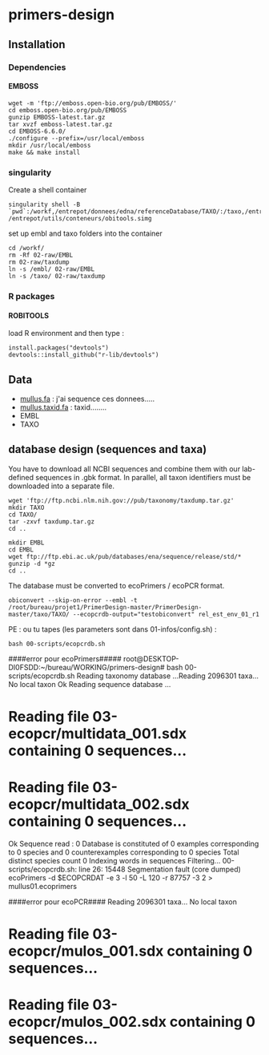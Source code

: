 # primers-design


## Installation

### Dependencies

#### EMBOSS

```
wget -m 'ftp://emboss.open-bio.org/pub/EMBOSS/'
cd emboss.open-bio.org/pub/EMBOSS
gunzip EMBOSS-latest.tar.gz
tar xvzf emboss-latest.tar.gz
cd EMBOSS-6.6.0/
./configure --prefix=/usr/local/emboss
mkdir /usr/local/emboss
make && make install
```

### singularity

Create a shell container
```
singularity shell -B `pwd`:/workf,/entrepot/donnees/edna/referenceDatabase/TAXO/:/taxo,/entrepot/donnees/edna/referenceDatabase/EMBL:/embl /entrepot/utils/conteneurs/obitools.simg
```
set up embl and taxo folders into the container
```
cd /workf/
rm -Rf 02-raw/EMBL
rm 02-raw/taxdump
ln -s /embl/ 02-raw/EMBL
ln -s /taxo/ 02-raw/taxdump

```

### R packages

#### ROBITOOLS

load R environment and then type :
```
install.packages("devtools")
devtools::install_github("r-lib/devtools")
```

## Data

- [mullus.fa](02-raw/mullus.fa) : j'ai sequence ces donnees.....
- [mullus.taxid.fa](02/raw/mullus.taxid.fa) : taxid........
- EMBL
- TAXO

## database design (sequences and taxa)
You have to download all NCBI sequences and combine them with our lab-defined sequences in .gbk format. In parallel, all taxon identifiers must be downloaded into a separate file.
```
wget 'ftp://ftp.ncbi.nlm.nih.gov://pub/taxonomy/taxdump.tar.gz'
mkdir TAXO
cd TAXO/
tar -zxvf taxdump.tar.gz
cd ..
```
```
mkdir EMBL
cd EMBL
wget ftp://ftp.ebi.ac.uk/pub/databases/ena/sequence/release/std/*
gunzip -d *gz
cd ..
```
The database must be converted to ecoPrimers / ecoPCR format.
```
obiconvert --skip-on-error --embl -t /root/bureau/projet1/PrimerDesign-master/PrimerDesign-master/taxo/TAXO/ --ecopcrdb-output="testobiconvert" rel_est_env_01_r1
```
PE : ou tu tapes (les parameters sont dans 01-infos/config.sh) :
```
bash 00-scripts/ecopcrdb.sh
```

####error pour ecoPrimers#####
root@DESKTOP-DI0FSDD:~/bureau/WORKING/primers-design# bash 00-scripts/ecopcrdb.sh
Reading taxonomy database ...Reading 2096301 taxa...
No local taxon
Ok
Reading sequence database ...
# Reading file 03-ecopcr/multidata_001.sdx containing 0 sequences...
# Reading file 03-ecopcr/multidata_002.sdx containing 0 sequences...
Ok
Sequence read : 0
Database is constituted of     0 examples        corresponding to     0 species
                       and     0 counterexamples corresponding to     0 species
Total distinct species count 0
Indexing words in sequences
Filtering...
00-scripts/ecopcrdb.sh: line 26: 15448 Segmentation fault      (core dumped) ecoPrimers -d $ECOPCRDAT -e 3 -l 50 -L 120 -r 87757 -3 2 > mullus01.ecoprimers

####error pour ecoPCR####
Reading 2096301 taxa...
No local taxon
# Reading file 03-ecopcr/mulos_001.sdx containing 0 sequences...
# Reading file 03-ecopcr/mulos_002.sdx containing 0 sequences...

